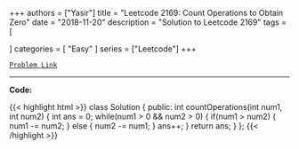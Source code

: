 
+++
authors = ["Yasir"]
title = "Leetcode 2169: Count Operations to Obtain Zero"
date = "2018-11-20"
description = "Solution to Leetcode 2169"
tags = [
    
]
categories = [
    "Easy"
]
series = ["Leetcode"]
+++



[`Problem Link`](https://leetcode.com/problems/count-operations-to-obtain-zero/description/)

---

**Code:**

{{< highlight html >}}
class Solution {
public:
    int countOperations(int num1, int num2) {
        int ans = 0;
        while(num1 > 0 && num2 > 0) {
            if(num1 > num2) {
                num1 -= num2;
            } else {
                num2 -= num1;
            }
            ans++;
        }
        return ans;
    }
};
{{< /highlight >}}

